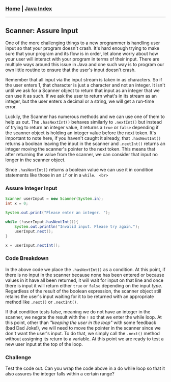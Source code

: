 <!---
layout: page
title: "Scanner Assure Input"
permalink: https://Carreiroa.github.io/ScannerAssureInput/
--->

### [Home](/index) | [Java Index](./JavaIndex)

---

## Scanner: Assure Input

One of the more challenging things to a new programmer is handling user input so that your program doesn't crash. It's hard enough trying to make sure that your program and its flow is in order, let alone worry about how your user will interact with your program in terms of their input. There are multiple ways around this issue in Java and one such way is to program our own little routine to ensure that the user's input doesn't crash.

Remember that all input via the input stream is taken in as characters. So if the user enters 1, that character is just a character and not an integer. It isn't until we ask for a Scanner object to return that input as an integer that we can use it as such. If we ask the user to return what's in its stream as an integer, but the user enters a decimal or a string, we will get a run-time error.

Luckily, the Scanner has numerous methods and we can use one of them to help us out. The ``.hasNextInt()`` behaves similarly to ``.nextInt()`` but instead of trying to return an integer value, it returns a ``true`` or ``false`` depending if the scanner object is holding an integer value before the next token. It's important to note here, if you haven't caught it already, that ``.hasNextInt()`` returns a boolean leaving the input in the scanner and ``.nextInt()`` returns an integer moving the scanner's pointer to the next token. This means that after returning the value from the scanner, we can consider that input no longer in the scanner object.

Since ``.hasNextInt()`` returns a boolean value we can use it in condition statements like those in an ``if`` or in a ``while``.
&nbsp; `<br>`
&nbsp;

### Assure Integer Input

```java
Scanner userInput = new Scanner(System.in);
int x = 0;

System.out.print("Please enter an integer. ");

while (!userInput.hasNextInt()){
	System.out.println("Invalid input. Please try again.");
	userInput.next();
}

x = userInput.nextInt();
```

### Code Breakdown

In the above code we place the ``.hasNextInt()`` as a condition. At this point, if there is no input in the scanner because none has been entered or because values in it have all been returned, it will wait for input on that line and once there is input it will return either ``true`` or ``false`` depending on the input *type*. Regardless of the result of the boolean expression, the scanner object still retains the user's input waiting for it to be returned with an appropriate method like ``.next()`` or ``.nextInt()``.

If that condition tests false, meaning we do not have an integer in the scanner, we negate the result with the ``!`` so that we enter the while loop. At this point, other than *"keeping the user in the loop"* with some feedback (bad Dad Joke!), we will need to move the pointer in the scanner since we don't want the user's input. To do that, we simply call the ``.next()`` method without assigning its return to a variable. At this point we are ready to test a new user input at the top of the loop.

### Challenge

Test the code out. Can you wrap the code above in a do while loop so that it also assures the integer falls within a certain range?
